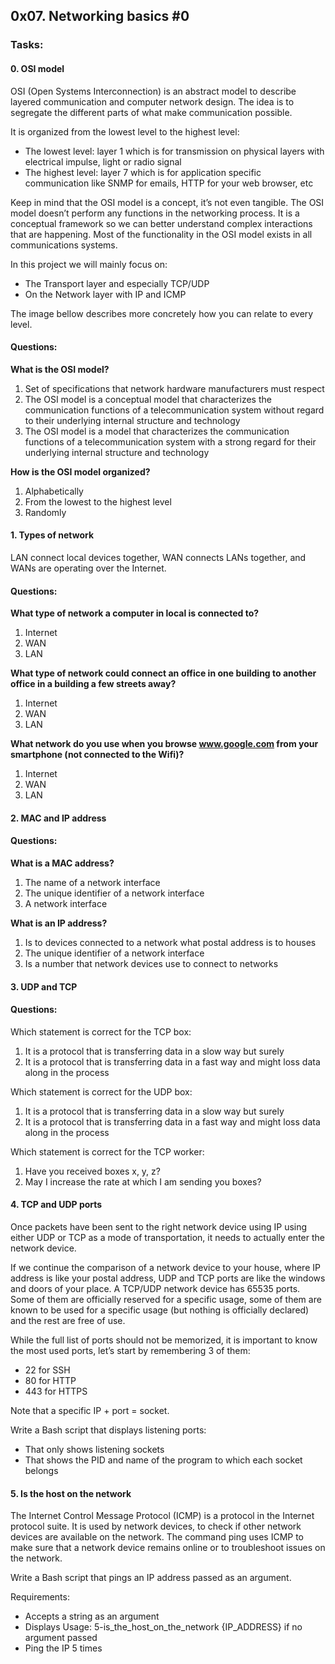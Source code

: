 ## 0x07. Networking basics #0

### Tasks:

#### 0. OSI model

OSI (Open Systems Interconnection) is an abstract model to describe layered communication and computer network design. The idea is to segregate the different parts of what make communication possible.

It is organized from the lowest level to the highest level:

- The lowest level: layer 1 which is for transmission on physical layers with electrical impulse, light or radio signal
- The highest level: layer 7 which is for application specific communication like SNMP for emails, HTTP for your web browser, etc

Keep in mind that the OSI model is a concept, it’s not even tangible. The OSI model doesn’t perform any functions in the networking process. It is a conceptual framework so we can better understand complex interactions that are happening. Most of the functionality in the OSI model exists in all communications systems.

In this project we will mainly focus on:

- The Transport layer and especially TCP/UDP
- On the Network layer with IP and ICMP

The image bellow describes more concretely how you can relate to every level.

#### Questions:

**What is the OSI model?**

1. Set of specifications that network hardware manufacturers must respect
2. The OSI model is a conceptual model that characterizes the communication functions of a telecommunication system without regard to their underlying internal structure and technology
3. The OSI model is a model that characterizes the communication functions of a telecommunication system with a strong regard for their underlying internal structure and technology

**How is the OSI model organized?**

1. Alphabetically
2. From the lowest to the highest level
3. Randomly


#### 1. Types of network

LAN connect local devices together, WAN connects LANs together, and WANs are operating over the Internet.

#### Questions:

**What type of network a computer in local is connected to?**

1. Internet
2. WAN
3. LAN

**What type of network could connect an office in one building to another office in a building a few streets away?**

1. Internet
2. WAN
3. LAN

**What network do you use when you browse www.google.com from your smartphone (not connected to the Wifi)?**

1. Internet
2. WAN
3. LAN

#### 2. MAC and IP address

#### Questions:

**What is a MAC address?**

1. The name of a network interface
2. The unique identifier of a network interface
3. A network interface

**What is an IP address?**

1. Is to devices connected to a network what postal address is to houses
2. The unique identifier of a network interface
3. Is a number that network devices use to connect to networks

#### 3. UDP and TCP

#### Questions:

Which statement is correct for the TCP box:

1. It is a protocol that is transferring data in a slow way but surely
2. It is a protocol that is transferring data in a fast way and might loss data along in the process

Which statement is correct for the UDP box:

1. It is a protocol that is transferring data in a slow way but surely
2. It is a protocol that is transferring data in a fast way and might loss data along in the process

Which statement is correct for the TCP worker:

1. Have you received boxes x, y, z?
2. May I increase the rate at which I am sending you boxes?

#### 4. TCP and UDP ports

Once packets have been sent to the right network device using IP using either UDP or TCP as a mode of transportation, it needs to actually enter the network device.

If we continue the comparison of a network device to your house, where IP address is like your postal address, UDP and TCP ports are like the windows and doors of your place. A TCP/UDP network device has 65535 ports. Some of them are officially reserved for a specific usage, some of them are known to be used for a specific usage (but nothing is officially declared) and the rest are free of use.

While the full list of ports should not be memorized, it is important to know the most used ports, let’s start by remembering 3 of them:

- 22 for SSH
- 80 for HTTP
- 443 for HTTPS

Note that a specific IP + port = socket.

Write a Bash script that displays listening ports:

- That only shows listening sockets
- That shows the PID and name of the program to which each socket belongs

#### 5. Is the host on the network

The Internet Control Message Protocol (ICMP) is a protocol in the Internet protocol suite. It is used by network devices, to check if other network devices are available on the network. The command ping uses ICMP to make sure that a network device remains online or to troubleshoot issues on the network.

Write a Bash script that pings an IP address passed as an argument.

Requirements:

- Accepts a string as an argument
- Displays Usage: 5-is_the_host_on_the_network {IP_ADDRESS} if no argument passed
- Ping the IP 5 times
